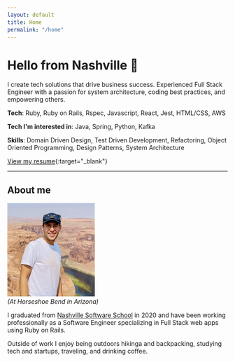 ```yaml
---
layout: default
title: Home
permalink: "/home"
---
```


# Hello from Nashville 👋

I create tech solutions that drive business success. Experienced Full Stack Engineer with a passion for system architecture, coding best practices, and empowering others.

**Tech**: Ruby, Ruby on Rails, Rspec, Javascript, React, Jest, HTML/CSS, AWS

**Tech I'm interested in**: Java, Spring, Python, Kafka

**Skills**: Domain Driven Design, Test Driven Development, Refactoring, Object Oriented Programming, Design Patterns, System Architecture

[View my resume](./assets/images/resume.pdf){:target="_blank"}

___

## About me

![image portrait at Horseshoe Bend](./assets/images/portrait.jpg)  
_(At Horseshoe Bend in Arizona)_

I graduated from [Nashville Software School](https://nashvillesoftwareschool.com/) in 2020 and have been working professionally as a Software Engineer specializing in Full Stack web apps using Ruby on Rails.

Outside of work I enjoy being outdoors hikinga and backpacking, studying tech and startups, traveling, and drinking coffee.
